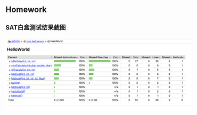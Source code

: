 ## Homework
### SAT白盒测试结果截图
![image](https://github.com/lfwbale/Homework/blob/master/images/result.png)